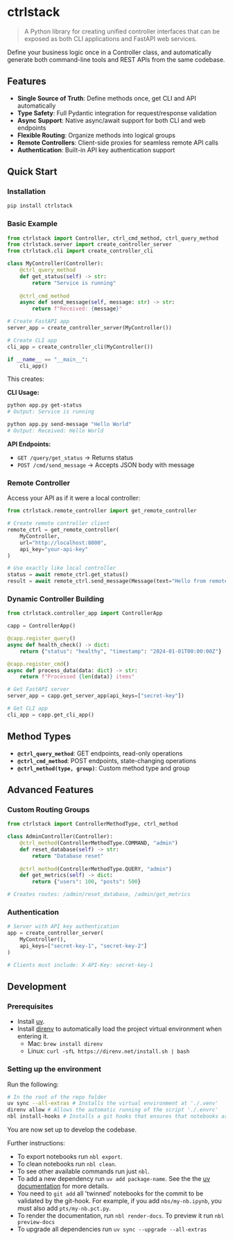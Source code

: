 # ctrlstack

> A Python library for creating unified controller interfaces that can be exposed as both CLI applications and FastAPI web services.

<!-- #region -->
Define your business logic once in a Controller class, and automatically generate both command-line tools and REST APIs from the same codebase.

## Features

- **Single Source of Truth**: Define methods once, get CLI and API automatically
- **Type Safety**: Full Pydantic integration for request/response validation
- **Async Support**: Native async/await support for both CLI and web endpoints
- **Flexible Routing**: Organize methods into logical groups
- **Remote Controllers**: Client-side proxies for seamless remote API calls
- **Authentication**: Built-in API key authentication support

## Quick Start

### Installation

```bash
pip install ctrlstack
```

### Basic Example

```python
from ctrlstack import Controller, ctrl_cmd_method, ctrl_query_method
from ctrlstack.server import create_controller_server
from ctrlstack.cli import create_controller_cli

class MyController(Controller):
    @ctrl_query_method
    def get_status(self) -> str:
        return "Service is running"
    
    @ctrl_cmd_method  
    async def send_message(self, message: str) -> str:
        return f"Received: {message}"

# Create FastAPI app
server_app = create_controller_server(MyController())

# Create CLI app  
cli_app = create_controller_cli(MyController())

if __name__ == "__main__":
    cli_app()
```

This creates:

**CLI Usage:**
```bash
python app.py get-status
# Output: Service is running

python app.py send-message "Hello World"  
# Output: Received: Hello World
```

**API Endpoints:**
- `GET /query/get_status` → Returns status
- `POST /cmd/send_message` → Accepts JSON body with message

### Remote Controller

Access your API as if it were a local controller:

```python
from ctrlstack.remote_controller import get_remote_controller

# Create remote controller client
remote_ctrl = get_remote_controller(
    MyController, 
    url="http://localhost:8000",
    api_key="your-api-key"
)

# Use exactly like local controller
status = await remote_ctrl.get_status()
result = await remote_ctrl.send_message(Message(text="Hello from remote!"))
```

### Dynamic Controller Building

```python
from ctrlstack.controller_app import ControllerApp

capp = ControllerApp()

@capp.register_query()
async def health_check() -> dict:
    return {"status": "healthy", "timestamp": "2024-01-01T00:00:00Z"}

@capp.register_cmd()
async def process_data(data: dict) -> str:
    return f"Processed {len(data)} items"

# Get FastAPI server
server_app = capp.get_server_app(api_keys=["secret-key"])

# Get CLI app
cli_app = capp.get_cli_app()
```

## Method Types

- **`@ctrl_query_method`**: GET endpoints, read-only operations
- **`@ctrl_cmd_method`**: POST endpoints, state-changing operations  
- **`@ctrl_method(type, group)`**: Custom method type and group

## Advanced Features

### Custom Routing Groups

```python
from ctrlstack import ControllerMethodType, ctrl_method

class AdminController(Controller):
    @ctrl_method(ControllerMethodType.COMMAND, "admin")
    def reset_database(self) -> str:
        return "Database reset"
    
    @ctrl_method(ControllerMethodType.QUERY, "admin")  
    def get_metrics(self) -> dict:
        return {"users": 100, "posts": 500}

# Creates routes: /admin/reset_database, /admin/get_metrics
```

### Authentication

```python
# Server with API key authentication
app = create_controller_server(
    MyController(), 
    api_keys=["secret-key-1", "secret-key-2"]
)

# Clients must include: X-API-Key: secret-key-1
```
<!-- #endregion -->

<!-- #region -->
## Development

### Prerequisites

- Install [uv](https://docs.astral.sh/uv/getting-started/installation/).
- Install [direnv](https://direnv.net/) to automatically load the project virtual environment when entering it.
    - Mac: `brew install direnv`
    - Linux: `curl -sfL https://direnv.net/install.sh | bash`

### Setting up the environment

Run the following:

```bash
# In the root of the repo folder
uv sync --all-extras # Installs the virtual environment at './.venv'
direnv allow # Allows the automatic running of the script './.envrc'
nbl install-hooks # Installs a git hooks that ensures that notebooks are added properly
```

You are now set up to develop the codebase.

Further instructions:

- To export notebooks run `nbl export`.
- To clean notebooks run `nbl clean`.
- To see other available commands run just `nbl`.
- To add a new dependency run `uv add package-name`. See the the [uv documentation](https://docs.astral.sh/uv/) for more details.
- You need to `git add` all 'twinned' notebooks for the commit to be validated by the git-hook. For example, if you add `nbs/my-nb.ipynb`, you must also add `pts/my-nb.pct.py`.
- To render the documentation, run `nbl render-docs`. To preview it run `nbl preview-docs`
- To upgrade all dependencies run `uv sync --upgrade --all-extras`
<!-- #endregion -->
